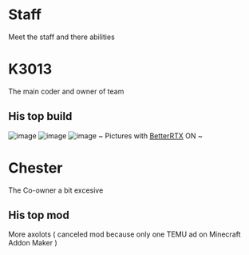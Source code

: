 # Staff
Meet the staff and there abilities

# K3013
The main coder and owner of team

## His top build
![image](https://github.com/user-attachments/assets/3825b786-178a-4f68-8fb8-d71a81b55207)
![image](https://github.com/user-attachments/assets/cb9917e7-c64e-42ea-9c2e-72cbfaec4d59)
![image](https://github.com/user-attachments/assets/e1debc4d-7814-4c37-a2e6-00a3690a7498)
~ Pictures with [BetterRTX](https://github.com/BetterRTX) ON ~

# Chester
The Co-owner a bit excesive

## His top mod
More axolots ( canceled mod because only one TEMU ad on Minecraft Addon Maker )

#
